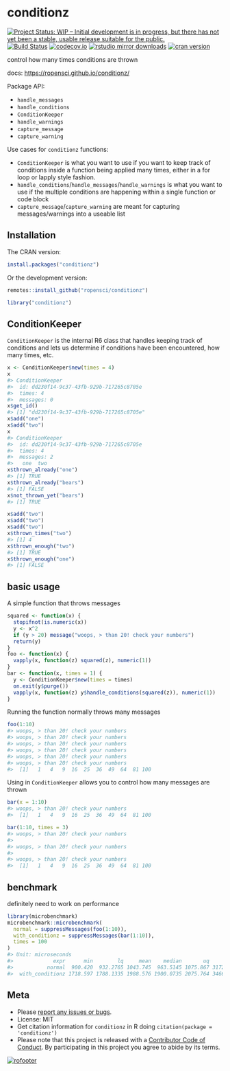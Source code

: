 conditionz
==========



[![Project Status: WIP – Initial development is in progress, but there has not yet been a stable, usable release suitable for the public.](https://www.repostatus.org/badges/latest/wip.svg)](https://www.repostatus.org/#wip)
[![Build Status](https://travis-ci.com/ropensci/conditionz.svg?branch=master)](https://travis-ci.com/ropensci/conditionz)
[![codecov.io](https://codecov.io/github/ropensci/conditionz/coverage.svg?branch=master)](https://codecov.io/github/ropensci/conditionz?branch=master)
[![rstudio mirror downloads](https://cranlogs.r-pkg.org/badges/conditionz)](https://github.com/metacran/cranlogs.app)
[![cran version](https://www.r-pkg.org/badges/version/conditionz)](https://cran.r-project.org/package=conditionz)

control how many times conditions are thrown

docs: https://ropensci.github.io/conditionz/

Package API:

 - `handle_messages`
 - `handle_conditions`
 - `ConditionKeeper`
 - `handle_warnings`
 - `capture_message`
 - `capture_warning`

Use cases for `conditionz` functions:

- `ConditionKeeper` is what you want to use if you want to keep track of conditions inside a
function being applied many times, either in a for loop or lapply style fashion.
- `handle_conditions`/`handle_messages`/`handle_warnings` is what you want to use if the multiple
conditions are happening within a single function or code block
- `capture_message`/`capture_warning` are meant for capturing messages/warnings into a useable
list

## Installation

The CRAN version:


```r
install.packages("conditionz")
```

Or the development version:


```r
remotes::install_github("ropensci/conditionz")
```


```r
library("conditionz")
```

## ConditionKeeper

`ConditionKeeper` is the internal R6 class that handles keeping track of
conditions and lets us determine if conditions have been encountered,
how many times, etc.


```r
x <- ConditionKeeper$new(times = 4)
x
#> ConditionKeeper
#>  id: dd230f14-9c37-43fb-929b-717265c8705e
#>  times: 4
#>  messages: 0
x$get_id()
#> [1] "dd230f14-9c37-43fb-929b-717265c8705e"
x$add("one")
x$add("two")
x
#> ConditionKeeper
#>  id: dd230f14-9c37-43fb-929b-717265c8705e
#>  times: 4
#>  messages: 2
#>   one  two
x$thrown_already("one")
#> [1] TRUE
x$thrown_already("bears")
#> [1] FALSE
x$not_thrown_yet("bears")
#> [1] TRUE

x$add("two")
x$add("two")
x$add("two")
x$thrown_times("two")
#> [1] 4
x$thrown_enough("two")
#> [1] TRUE
x$thrown_enough("one")
#> [1] FALSE
```

## basic usage

A simple function that throws messages


```r
squared <- function(x) {
  stopifnot(is.numeric(x))
  y <- x^2
  if (y > 20) message("woops, > than 20! check your numbers")
  return(y)
}
foo <- function(x) {
  vapply(x, function(z) squared(z), numeric(1))
}
bar <- function(x, times = 1) {
  y <- ConditionKeeper$new(times = times)
  on.exit(y$purge())
  vapply(x, function(z) y$handle_conditions(squared(z)), numeric(1))
}
```

Running the function normally throws many messages


```r
foo(1:10)
#> woops, > than 20! check your numbers
#> woops, > than 20! check your numbers
#> woops, > than 20! check your numbers
#> woops, > than 20! check your numbers
#> woops, > than 20! check your numbers
#> woops, > than 20! check your numbers
#>  [1]   1   4   9  16  25  36  49  64  81 100
```

Using in `ConditionKeeper` allows you to control how many messages
are thrown


```r
bar(x = 1:10)
#> woops, > than 20! check your numbers
#>  [1]   1   4   9  16  25  36  49  64  81 100
```


```r
bar(1:10, times = 3)
#> woops, > than 20! check your numbers
#> 
#> woops, > than 20! check your numbers
#> 
#> woops, > than 20! check your numbers
#>  [1]   1   4   9  16  25  36  49  64  81 100
```

## benchmark

definitely need to work on performance


```r
library(microbenchmark)
microbenchmark::microbenchmark(
  normal = suppressMessages(foo(1:10)),
  with_conditionz = suppressMessages(bar(1:10)),
  times = 100
)
#> Unit: microseconds
#>             expr      min        lq     mean    median       uq      max neval
#>           normal  900.420  932.2765 1043.745  963.5145 1075.867 3172.858   100
#>  with_conditionz 1718.597 1788.1335 1988.576 1900.0735 2075.764 3466.324   100
```

## Meta

* Please [report any issues or bugs](https://github.com/ropensci/conditionz/issues).
* License: MIT
* Get citation information for `conditionz` in R doing `citation(package = 'conditionz')`
* Please note that this project is released with a [Contributor Code of Conduct](CODE_OF_CONDUCT.md). By participating in this project you agree to abide by its terms.

[![rofooter](https://ropensci.org/public_images/github_footer.png)](https://ropensci.org)
